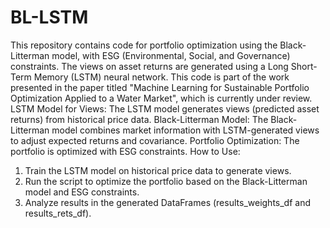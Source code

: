# BL-LSTM
This repository contains code for portfolio optimization using the Black-Litterman model, with ESG (Environmental, Social, and Governance) constraints. The views on asset returns are generated using a Long Short-Term Memory (LSTM) neural network. This code is part of the work presented in the paper titled "Machine Learning for Sustainable Portfolio Optimization Applied to a Water Market", which is currently under review.
LSTM Model for Views: The LSTM model generates views (predicted asset returns) from historical price data.
Black-Litterman Model: The Black-Litterman model combines market information with LSTM-generated views to adjust expected returns and covariance.
Portfolio Optimization: The portfolio is optimized with ESG constraints.
How to Use:

1. Train the LSTM model on historical price data to generate views.
2. Run the script to optimize the portfolio based on the Black-Litterman model and ESG constraints.
3. Analyze results in the generated DataFrames (results_weights_df and results_rets_df).
